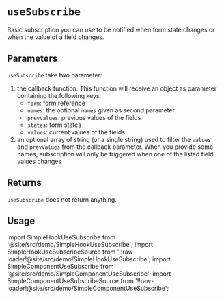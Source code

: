 # `useSubscribe`

Basic subscription you can use to be notified when form state changes or when the value of a field changes.

## Parameters

`useSubscribe` take two parameter:

1. the callback function. This function will receive an object as parameter containing the following keys:
   - `form`: form reference
   - `names`: the optional `names` given as second parameter
   - `prevValues`: previous values of the fields
   - `states`: form states
   - `values`: current values of the fields
2. an optional array of string (or a single string) used to filter the `values` and `prevValues` from the callback parameter. When you provide some names, subscription will only be triggered when one of the listed field values changes

## Returns

`useSubscribe` does not return anything.

## Usage

import SimpleHookUseSubscribe from '@site/src/demo/SimpleHookUseSubscribe';
import SimpleHookUseSubscribeSource from '!!raw-loader!@site/src/demo/SimpleHookUseSubscribe';
import SimpleComponentUseSubscribe from '@site/src/demo/SimpleComponentUseSubscribe';
import SimpleComponentUseSubscribeSource from '!!raw-loader!@site/src/demo/SimpleComponentUseSubscribe';

<DemoTabs Component={SimpleComponentUseSubscribe} Hook={SimpleHookUseSubscribe} componentCode={SimpleComponentUseSubscribeSource} componentMetastring="{11,12,15,28,36}" hookCode={SimpleHookUseSubscribeSource} hookMetastring="{11,12,15,34,40}" withModes withRevalidateModes />
